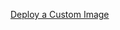 [Deploy a Custom Image](https://learn.microsoft.com/en-us/windows-hardware/manufacture/desktop/deploy-a-custom-image?view=windows-11)


